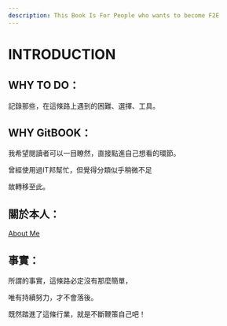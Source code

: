 ```yaml
---
description: This Book Is For People who wants to become F2E
---
```


# INTRODUCTION

## WHY TO DO：

記錄那些，在這條路上遇到的困難、選擇、工具。

## WHY GitBOOK：

我希望閱讀者可以一目瞭然，直接點進自己想看的環節。

曾經使用過IT邦幫忙，但覺得分類似乎稍微不足

故轉移至此。

## 關於本人：

[About Me](https://liugoldent.github.io/LgtProfile/profile.html)

## 事實：

所謂的事實，這條路必定沒有那麼簡單，

唯有持續努力，才不會落後。

既然踏進了這條行業，就是不斷鞭策自己吧！  


